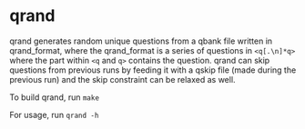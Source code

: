 # qrand

qrand generates random unique questions from a qbank file written in
qrand_format, where the qrand_format is a series of questions in `<q[.\n]*q>` where the part within `<q` and `q>` contains the question. qrand can skip questions from previous runs by feeding it with a qskip file (made during the previous run) and the skip constraint can be relaxed as well. 

To build qrand, run 
`make`

For usage, run
`qrand -h`
